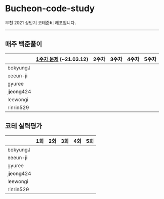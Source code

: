 # Bucheon-code-study
부천 2021 상반기 코테준비 레포입니다.



---

## 매주 백준풀이

|           | [**1주차 문제**](https://www.acmicpc.net/group/workbook/view/10500/31095) (~21.03.12) | 2주차 | 3주차 | 4주차 | 5주차 |
| --------- | ------------------------------------------------------------ | ----- | ----- | ----- | ----- |
| bokyungJ  |                                                              |       |       |       |       |
| eeeun-ji  |                                                              |       |       |       |       |
| gyuree    |                                                              |       |       |       |       |
| jjeong424 |                                                              |       |       |       |       |
| leewongi  |                                                              |       |       |       |       |
| rinrin529 |                                                              |       |       |       |       |



## 코테 실력평가

|           | 1회  | 2회  | 3회  | 4회  | 5회  |
| --------- | ---- | ---- | ---- | ---- | ---- |
| bokyungJ  |      |      |      |      |      |
| eeeun-ji  |      |      |      |      |      |
| gyuree    |      |      |      |      |      |
| jjeong424 |      |      |      |      |      |
| leewongi  |      |      |      |      |      |
| rinrin529 |      |      |      |      |      |

